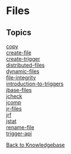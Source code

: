 # Files

<PageHeader />

## Topics

[copy](./copy/README.md)  
[create-file](./create-file/README.md)  
[create-trigger](./create-trigger/README.md)  
[distributed-files](./distributed-files/README.md)  
[dynamic-files](./dynamic-files/README.md)  
[file-integrity](./file-integrity/README.md)  
[introduction-to-triggers](./introduction-to-triggers/README.md)  
[jbase-files](./jbase-files/README.md)  
[jcheck](./jcheck/README.md)  
[jcomp](./jcomp/README.md)  
[jr-files](./jr-files/README.md)  
[jrf](./jrf/README.md)  
[jstat](./jstat/README.md)  
[rename-file](./rename-file/README.md)  
[trigger-api](./trigger-api/README.md)  

[Back to Knowledgebase](./../README.md)

  
<PageFooter />
